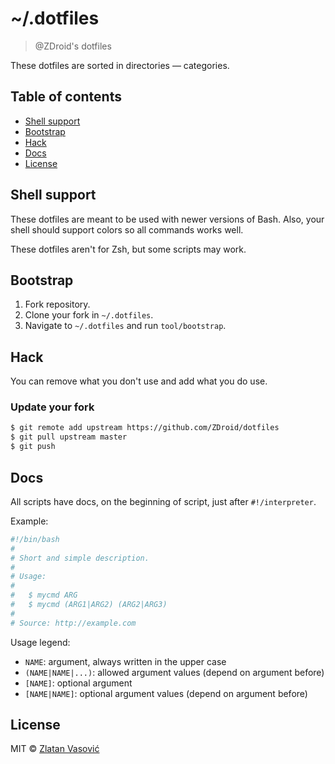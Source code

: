 # ~/.dotfiles

> @ZDroid's dotfiles

These dotfiles are sorted in directories &mdash; categories.

## Table of contents

* [Shell support](#shell-support)
* [Bootstrap](#bootstrap)
* [Hack](#hack)
* [Docs](#docs)
* [License](#license)

## Shell support

These dotfiles are meant to be used with newer versions of Bash. Also, your
shell should support colors so all commands works well.

These dotfiles aren't for Zsh, but some scripts may work.

## Bootstrap

1. Fork repository.
2. Clone your fork in `~/.dotfiles`.
3. Navigate to `~/.dotfiles` and run `tool/bootstrap`.

## Hack

You can remove what you don't use and add what you do use.

### Update your fork

```bash
$ git remote add upstream https://github.com/ZDroid/dotfiles
$ git pull upstream master
$ git push
```

## Docs

All scripts have docs, on the beginning of script, just after `#!/interpreter`.

Example:

```bash
#!/bin/bash
#
# Short and simple description.
#
# Usage:
#
#   $ mycmd ARG
#   $ mycmd (ARG1|ARG2) (ARG2|ARG3)
#
# Source: http://example.com
```

Usage legend:

* `NAME`: argument, always written in the upper case
* `(NAME|NAME|...)`: allowed argument values (depend on argument before)
* `[NAME]`: optional argument
* `[NAME|NAME]`: optional argument values (depend on argument before)

## License

MIT &copy; [Zlatan Vasović](https://github.com/ZDroid)